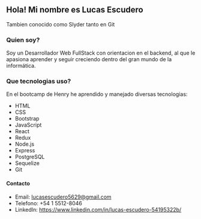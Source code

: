 ## Hola! Mi nombre es Lucas Escudero

Tambien conocido como Slyder tanto en Git

### Quien soy?

Soy un Desarrollador Web FullStack con orientacion en el backend, al que le apasiona aprender y seguir creciendo dentro del gran mundo de la informática.

### Que tecnologias uso?

En el bootcamp de Henry he aprendido y manejado diversas tecnologias:

- HTML
- CSS
- Bootstrap
- JavaScript
- React
- Redux
- Node.js
- Express
- PostgreSQL
- Sequelize
- Git

#### Contacto

- Email: lucasescudero5629@gmail.com
- Telefono: +54 1 5512-8046
- LinkedIn: https://www.linkedin.com/in/lucas-escudero-54195322b/


<!--
**LucasAEscudero/LucasAEscudero** is a ✨ _special_ ✨ repository because its `README.md` (this file) appears on your GitHub profile.

Here are some ideas to get you started:

- 🔭 I’m currently working on ...
- 🌱 I’m currently learning ...
- 👯 I’m looking to collaborate on ...
- 🤔 I’m looking for help with ...
- 💬 Ask me about ...
- 📫 How to reach me: ...
- 😄 Pronouns: ...
- ⚡ Fun fact: ...
-->
